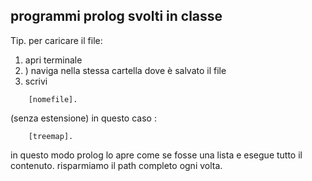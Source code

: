 
## programmi prolog svolti in classe

<p>
Tip.	
per caricare il file:
</p>
<ol>
	<li> apri terminale </li>
	<li>) naviga nella stessa cartella dove è salvato il file </li>
	<li>scrivi </li>
</ol>

		[nomefile].

<p>		
(senza estensione)  
in questo caso :
</p>		

		[treemap].
		
<p>
in questo modo prolog lo apre come se fosse una lista e esegue tutto il contenuto.
risparmiamo il path completo ogni volta.
</p>
